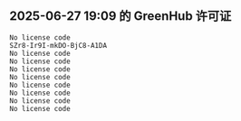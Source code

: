 ## 2025-06-27 19:09 的 GreenHub 许可证
```
No license code
SZr8-Ir9I-mkDO-BjC8-A1DA
No license code
No license code
No license code
No license code
No license code
No license code
No license code
No license code
```
